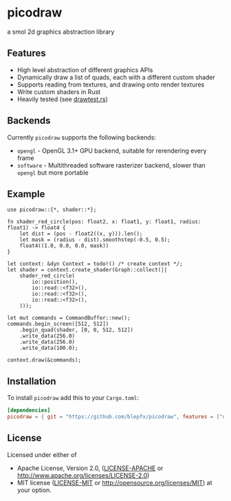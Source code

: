 # picodraw
a smol 2d graphics abstraction library

## Features
- High level abstraction of different graphics APIs
- Dynamically draw a list of quads, each with a different custom shader
- Supports reading from textures, and drawing onto render textures
- Write custom shaders in Rust
- Heavily tested (see [drawtest.rs](tests/drawtest.rs))

## Backends
Currently `picodraw` supports the following backends:
- `opengl` - OpenGL 3.1+ GPU backend, suitable for rerendering every frame
- `software` - Multithreaded software rasterizer backend, slower than `opengl` but more portable 

## Example
```rust,no_run
use picodraw::{*, shader::*};

fn shader_red_circle(pos: float2, x: float1, y: float1, radius: float1) -> float4 {
    let dist = (pos - float2((x, y))).len();
    let mask = (radius - dist).smoothstep(-0.5, 0.5);
    float4((1.0, 0.0, 0.0, mask))
}

let context: &dyn Context = todo!() /* create context */;
let shader = context.create_shader(Graph::collect(|| 
    shader_red_circle(
        io::position(), 
        io::read::<f32>(),
        io::read::<f32>(),
        io::read::<f32>(),
    )));

let mut commands = CommandBuffer::new();
commands.begin_screen([512, 512])
    .begin_quad(shader, [0, 0, 512, 512])
    .write_data(256.0)
    .write_data(256.0)
    .write_data(100.0);

context.draw(&commands);
```
## Installation

To install `picodraw` add this to your `Cargo.toml`:

```toml
[dependencies]
picodraw = { git = "https://github.com/blepfx/picodraw", features = ["derive", "opengl"], branch = "rewrite" }
```

## License
Licensed under either of
 * Apache License, Version 2.0, ([LICENSE-APACHE](LICENSE-APACHE) or http://www.apache.org/licenses/LICENSE-2.0)
 * MIT license ([LICENSE-MIT](LICENSE-MIT) or http://opensource.org/licenses/MIT)
at your option.
